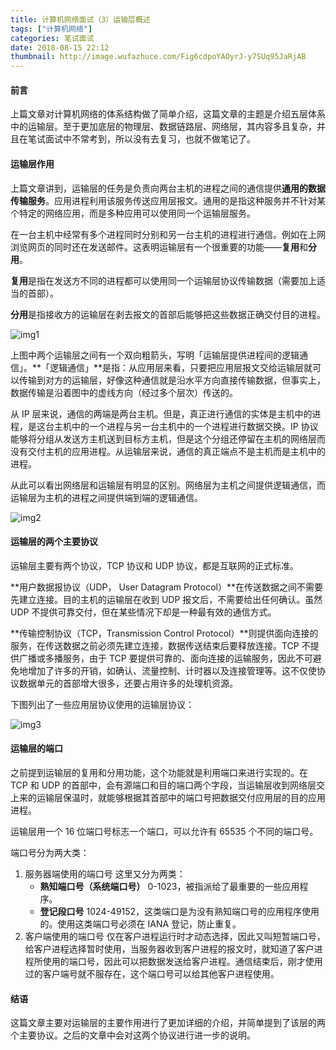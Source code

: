 ```yaml
---
title: 计算机网络面试（3）运输层概述
tags: ["计算机网络"]
categories: 笔试面试
date: 2018-08-15 22:12
thumbnail: http://image.wufazhuce.com/Fig6cdpoYAOyrJ-y7SUq95JaRjAB
---
```


#### 前言

上篇文章对计算机网络的体系结构做了简单介绍，这篇文章的主题是介绍五层体系中的运输层。至于更加底层的物理层、数据链路层、网络层，其内容多且复杂，并且在笔试面试中不常考到，所以没有去复习，也就不做笔记了。

#### 运输层作用

上篇文章讲到，运输层的任务是负责向两台主机的进程之间的通信提供**通用的数据传输服务**。应用进程利用该服务传送应用层报文。通用的是指这种服务并不针对某个特定的网络应用，而是多种应用可以使用同一个运输层服务。

在一台主机中经常有多个进程同时分别和另一台主机的进程进行通信。例如在上网浏览网页的同时还在发送邮件。这表明运输层有一个很重要的功能——**复用**和**分用**。

**复用**是指在发送方不同的进程都可以使用同一个运输层协议传输数据（需要加上适当的首部）。

**分用**是指接收方的运输层在剥去报文的首部后能够把这些数据正确交付目的进程。

![img1](https://i.loli.net/2019/08/29/tRg6xK9BHd8VGiM.jpg)

上图中两个运输层之间有一个双向粗箭头，写明「运输层提供进程间的逻辑通信」。**「逻辑通信」**是指：从应用层来看，只要把应用层报文交给运输层就可以传输到对方的运输层，好像这种通信就是沿水平方向直接传输数据，但事实上，数据传输是沿着图中的虚线方向（经过多个层次）传送的。

从 IP 层来说，通信的两端是两台主机。但是，真正进行通信的实体是主机中的进程，是这台主机中的一个进程与另一台主机中的一个进程进行数据交换。IP 协议能够将分组从发送方主机送到目标方主机，但是这个分组还停留在主机的网络层而没有交付主机的应用进程。从运输层来说，通信的真正端点不是主机而是主机中的进程。

从此可以看出网络层和运输层有明显的区别。网络层为主机之间提供逻辑通信，而运输层为主机的进程之间提供端到端的逻辑通信。

![img2](https://i.loli.net/2019/08/29/NrnsVI3vAGb1H7f.jpg)

#### 运输层的两个主要协议

运输层主要有两个协议，TCP 协议和 UDP 协议，都是互联网的正式标准。

**用户数据报协议（UDP， User Datagram Protocol）**在传送数据之间不需要先建立连接。目的主机的运输层在收到 UDP 报文后，不需要给出任何确认。虽然 UDP 不提供可靠交付，但在某些情况下却是一种最有效的通信方式。

**传输控制协议（TCP，Transmission Control Protocol）**则提供面向连接的服务，在传送数据之前必须先建立连接，数据传送结束后要释放连接。TCP 不提供广播或多播服务，由于 TCP 要提供可靠的、面向连接的运输服务，因此不可避免地增加了许多的开销，如确认、流量控制、计时器以及连接管理等。这不仅使协议数据单元的首部增大很多，还要占用许多的处理机资源。

下图列出了一些应用层协议使用的运输层协议：

![img3](https://i.loli.net/2019/08/29/QP8JAxmiHowfkXv.jpg)

#### 运输层的端口

之前提到运输层的复用和分用功能，这个功能就是利用端口来进行实现的。在 TCP 和 UDP 的首部中，会有源端口和目的端口两个字段，当运输层收到网络层交上来的运输层保温时，就能够根据其首部中的端口号把数据交付应用层的目的应用进程。

运输层用一个 16 位端口号标志一个端口，可以允许有 65535 个不同的端口号。

端口号分为两大类：

1. 服务器端使用的端口号
这里又分为两类：
	- **熟知端口号（系统端口号）**  0-1023，被指派给了最重要的一些应用程序。
	- **登记段口号** 1024-49152，这类端口是为没有熟知端口号的应用程序使用的。使用这类端口号必须在 IANA 登记，防止重复。
2. 客户端使用的端口号
仅在客户进程运行时才动态选择，因此又叫短暂端口号，给客户进程选择暂时使用，当服务器收到客户进程的报文时，就知道了客户进程所使用的端口号，因此可以把数据发送给客户进程。通信结束后，刚才使用过的客户端号就不服存在，这个端口号可以给其他客户进程使用。

#### 结语

这篇文章主要对运输层的主要作用进行了更加详细的介绍，并简单提到了该层的两个主要协议。之后的文章中会对这两个协议进行进一步的说明。





